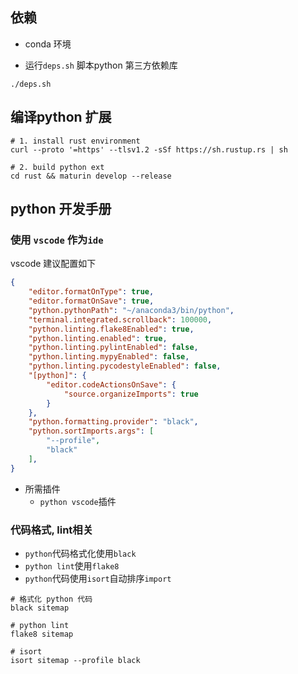 ## 依赖

* conda 环境

* 运行`deps.sh` 脚本python 第三方依赖库

```
./deps.sh
```

## 编译python 扩展

```
# 1. install rust environment
curl --proto '=https' --tlsv1.2 -sSf https://sh.rustup.rs | sh

# 2. build python ext
cd rust && maturin develop --release
```

## python 开发手册

### 使用 `vscode` 作为`ide`

vscode 建议配置如下

```json
{
    "editor.formatOnType": true,
    "editor.formatOnSave": true,
    "python.pythonPath": "~/anaconda3/bin/python",
    "terminal.integrated.scrollback": 100000,
    "python.linting.flake8Enabled": true,
    "python.linting.enabled": true,
    "python.linting.pylintEnabled": false,
    "python.linting.mypyEnabled": false,
    "python.linting.pycodestyleEnabled": false,
    "[python]": {
        "editor.codeActionsOnSave": {
            "source.organizeImports": true
        }
    },
    "python.formatting.provider": "black",
    "python.sortImports.args": [
        "--profile",
        "black"
    ],
}
```

* 所需插件
    * `python vscode`插件

### 代码格式, lint相关

* `python`代码格式化使用`black`
* `python lint`使用`flake8`
* `python`代码使用`isort`自动排序`import`


```
# 格式化 python 代码
black sitemap  

# python lint
flake8 sitemap

# isort
isort sitemap --profile black
```